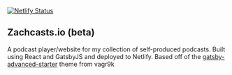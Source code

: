 [![Netlify Status](https://api.netlify.com/api/v1/badges/399c4fd0-308c-49ea-b6ca-ac314fea974d/deploy-status)](https://app.netlify.com/sites/frequency-casts/deploys)

## Zachcasts.io (beta)

A podcast player/website for my collection of self-produced podcasts. Built using React and GatsbyJS and deployed to Netlify. Based off of the [gatsby-advanced-starter](https://github.com/vagr9k/gatsby-advanced-starter) theme from vagr9k
